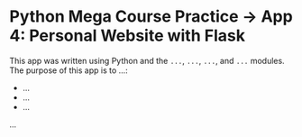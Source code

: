 # Python Mega Course Practice -> App 4: Personal Website with Flask
This app was written using Python and the ```...```, ```...```, ```...```, and ```...``` modules. The purpose of this app is to ...:
* ...
* ...
* ...

...
